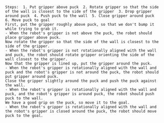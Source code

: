 
    Steps:  1. Put gripper above puck  2. Rotate gripper so that the side of the wall is closest to the side of the gripper  3. Drop gripper around puck  4. Push puck to the wall  5. Close gripper around puck  6. Move puck to goal
    First, put the gripper roughly above puck, so that we don't bump it while trying to grab it.
    - When the robot's gripper is not above the puck, the robot should place gripper above puck.
    Now rotate the gripper so that the side of the wall is closest to the side of the gripper.
    - When the robot's gripper is not rotationally aligned with the wall and puck, the robot should rotate gripper orienting the side of the wall closest to the gripper.
    Now that the gripper is lined up, put the gripper around the puck.
    - When the robot's gripper is rotationally aligned with the wall and puck and the robot's gripper is not around the puck, the robot should put gripper around puck.
    Close the gripper slightly around the puck and push the puck against the wall.
    - When the robot's gripper is rotationally aligned with the wall and puck, and the robot's gripper is around puck, the robot should push puck to the wall.
    We have a good grip on the puck, so move it to the goal.
    - When the robot's gripper is rotationally aligned with the wall and the robot's gripper is closed around the puck, the robot should move puck to the goal.